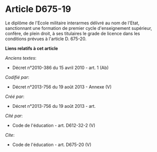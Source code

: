 # Article D675-19

Le diplôme de l'Ecole militaire interarmes délivré au nom de l'Etat, sanctionnant une formation de premier cycle
d'enseignement supérieur, confère, de plein droit, à ses titulaires le grade de licence dans les conditions prévues à
l'article D. 675-20.

**Liens relatifs à cet article**

_Anciens textes_:

  - Décret n°2010-386 du 15 avril 2010 - art. 1 (Ab)

_Codifié par_:

  - Décret n°2013-756 du 19 août 2013 -  Annexe (V)

_Créé par_:

  - Décret n°2013-756 du 19 août 2013 - art.

_Cité par_:

  - Code de l'éducation - art. D612-32-2 (V)

_Cite_:

  - Code de l'éducation - art. D675-20 (V)
